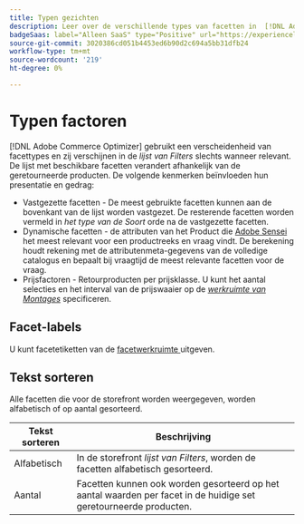```yaml
---
title: Typen gezichten
description: Leer over de verschillende types van facetten in  [!DNL Adobe Commerce Optimizer].
badgeSaas: label="Alleen SaaS" type="Positive" url="https://experienceleague.adobe.com/en/docs/commerce/user-guides/product-solutions" tooltip="Alleen van toepassing op Adobe Commerce as a Cloud Service- en Adobe Commerce Optimizer-projecten (door Adobe beheerde SaaS-infrastructuur)."
source-git-commit: 3020386cd051b4453ed6b90d2c694a5bb31dfb24
workflow-type: tm+mt
source-wordcount: '219'
ht-degree: 0%

---
```


# Typen factoren

[!DNL Adobe Commerce Optimizer] gebruikt een verscheidenheid van facettypes en zij verschijnen in de *lijst van Filters* slechts wanneer relevant. De lijst met beschikbare facetten verandert afhankelijk van de geretourneerde producten. De volgende kenmerken beïnvloeden hun presentatie en gedrag:

- Vastgezette facetten - De meest gebruikte facetten kunnen aan de bovenkant van de lijst worden vastgezet. De resterende facetten worden vermeld in *het type van de Soort* orde na de vastgezette facetten.
- Dynamische facetten - de attributen van het Product die [ Adobe Sensei ](https://www.adobe.com/sensei.html) het meest relevant voor een productreeks en vraag vindt. De berekening houdt rekening met de attributenmeta-gegevens van de volledige catalogus en bepaalt bij vraagtijd de meest relevante facetten voor de vraag.
- Prijsfactoren - Retourproducten per prijsklasse. U kunt het aantal selecties en het interval van de prijswaaier op de [*werkruimte van Montages*](../../settings.md) specificeren.

## Facet-labels

U kunt facetetiketten van de [ facetwerkruimte ](workspace.md) uitgeven.

## Tekst sorteren

Alle facetten die voor de storefront worden weergegeven, worden alfabetisch of op aantal gesorteerd.

| Tekst sorteren | Beschrijving |
|--- |--- |
| Alfabetisch | In de storefront *lijst van Filters*, worden de facetten alfabetisch gesorteerd. |
| Aantal | Facetten kunnen ook worden gesorteerd op het aantal waarden per facet in de huidige set geretourneerde producten. |
